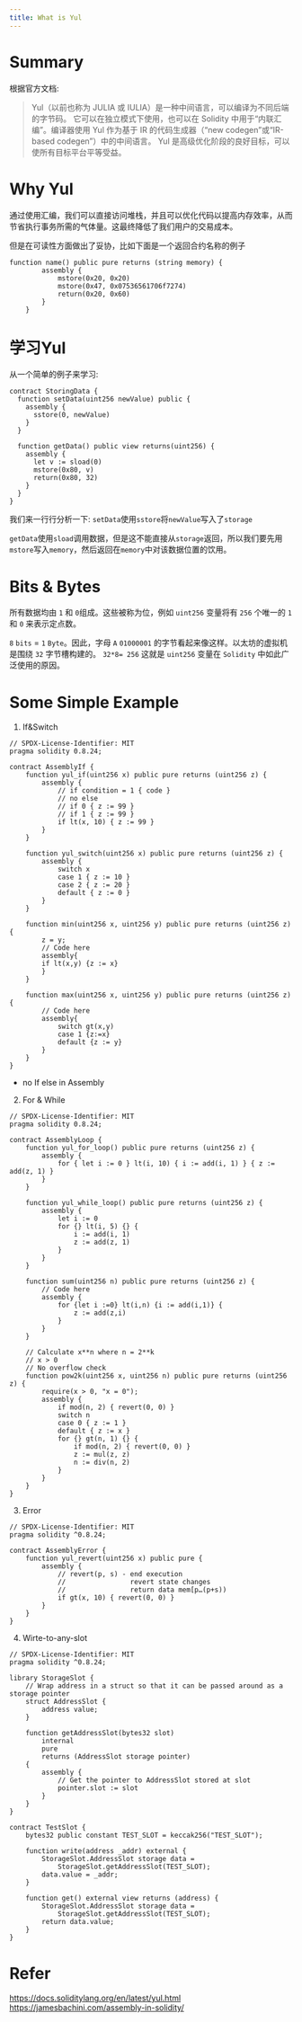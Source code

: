 ```yaml
---
title: What is Yul
---
```


# Summary

根据官方文档:
> Yul（以前也称为 JULIA 或 IULIA）是一种中间语言，可以编译为不同后端的字节码。
> 它可以在独立模式下使用，也可以在 Solidity 中用于“内联汇编”。编译器使用 Yul 作为基于 IR 的代码生成器（“new codegen”或“IR-based codegen”）中的中间语言。 Yul 是高级优化阶段的良好目标，可以使所有目标平台平等受益。

# Why Yul
通过使用汇编，我们可以直接访问堆栈，并且可以优化代码以提高内存效率，从而节省执行事务所需的气体量。这最终降低了我们用户的交易成本。

但是在可读性方面做出了妥协，比如下面是一个返回合约名称的例子
```solidity
function name() public pure returns (string memory) {
        assembly {
            mstore(0x20, 0x20)
            mstore(0x47, 0x07536561706f7274)
            return(0x20, 0x60)
        }
    }
```
# 学习Yul
从一个简单的例子来学习:
```solidity
contract StoringData {
  function setData(uint256 newValue) public {
    assembly {
      sstore(0, newValue)
    }
  }

  function getData() public view returns(uint256) {
    assembly {
      let v := sload(0)
      mstore(0x80, v)
      return(0x80, 32)
    }
  }
}
```
我们来一行行分析一下:
`setData`使用`sstore`将`newValue`写入了`storage`

`getData`使用`sload`调用数据，但是这不能直接从`storage`返回，所以我们要先用`mstore`写入`memory`，然后返回在`memory`中对该数据位置的饮用。

# Bits & Bytes
所有数据均由 `1` 和 `0`组成。这些被称为位，例如 `uint256` 变量将有 `256` 个唯一的 `1` 和 `0` 来表示定点数。

`8` `bits` = `1` `Byte`。因此，字母 `A` `01000001` 的字节看起来像这样。以太坊的虚拟机是围绕 `32` 字节槽构建的。 `32*8= 256` 这就是 `uint256` 变量在 `Solidity` 中如此广泛使用的原因。

# Some Simple Example
1. If&Switch
```solidity
// SPDX-License-Identifier: MIT
pragma solidity 0.8.24;

contract AssemblyIf {
    function yul_if(uint256 x) public pure returns (uint256 z) {
        assembly {
            // if condition = 1 { code }
            // no else
            // if 0 { z := 99 }
            // if 1 { z := 99 }
            if lt(x, 10) { z := 99 }
        }
    }

    function yul_switch(uint256 x) public pure returns (uint256 z) {
        assembly {
            switch x
            case 1 { z := 10 }
            case 2 { z := 20 }
            default { z := 0 }
        }
    }

    function min(uint256 x, uint256 y) public pure returns (uint256 z) {
        z = y;
        // Code here
        assembly{
        if lt(x,y) {z := x}
        }
    }

    function max(uint256 x, uint256 y) public pure returns (uint256 z) {
        // Code here
        assembly{
            switch gt(x,y)
            case 1 {z:=x}
            default {z := y}
        }
    }
}
```
- no If else in Assembly

2. For & While
```solidity
// SPDX-License-Identifier: MIT
pragma solidity 0.8.24;

contract AssemblyLoop {
    function yul_for_loop() public pure returns (uint256 z) {
        assembly {
            for { let i := 0 } lt(i, 10) { i := add(i, 1) } { z := add(z, 1) }
        }
    }

    function yul_while_loop() public pure returns (uint256 z) {
        assembly {
            let i := 0
            for {} lt(i, 5) {} {
                i := add(i, 1)
                z := add(z, 1)
            }
        }
    }

    function sum(uint256 n) public pure returns (uint256 z) {
        // Code here
        assembly {
            for {let i :=0} lt(i,n) {i := add(i,1)} {
                z := add(z,i)
            }
        }
    }

    // Calculate x**n where n = 2**k
    // x > 0
    // No overflow check
    function pow2k(uint256 x, uint256 n) public pure returns (uint256 z) {
        require(x > 0, "x = 0");
        assembly {
            if mod(n, 2) { revert(0, 0) }
            switch n
            case 0 { z := 1 }
            default { z := x }
            for {} gt(n, 1) {} {
                if mod(n, 2) { revert(0, 0) }
                z := mul(z, z)
                n := div(n, 2)
            }
        }
    }
}
```
3. Error
```solidity
// SPDX-License-Identifier: MIT
pragma solidity ^0.8.24;

contract AssemblyError {
    function yul_revert(uint256 x) public pure {
        assembly {
            // revert(p, s) - end execution
            //                revert state changes
            //                return data mem[p…(p+s))
            if gt(x, 10) { revert(0, 0) }
        }
    }
}
```
4. Wirte-to-any-slot
```solidity
// SPDX-License-Identifier: MIT
pragma solidity ^0.8.24;

library StorageSlot {
    // Wrap address in a struct so that it can be passed around as a storage pointer
    struct AddressSlot {
        address value;
    }

    function getAddressSlot(bytes32 slot)
        internal
        pure
        returns (AddressSlot storage pointer)
    {
        assembly {
            // Get the pointer to AddressSlot stored at slot
            pointer.slot := slot
        }
    }
}

contract TestSlot {
    bytes32 public constant TEST_SLOT = keccak256("TEST_SLOT");

    function write(address _addr) external {
        StorageSlot.AddressSlot storage data =
            StorageSlot.getAddressSlot(TEST_SLOT);
        data.value = _addr;
    }

    function get() external view returns (address) {
        StorageSlot.AddressSlot storage data =
            StorageSlot.getAddressSlot(TEST_SLOT);
        return data.value;
    }
}
```
# Refer
https://docs.soliditylang.org/en/latest/yul.html
https://jamesbachini.com/assembly-in-solidity/